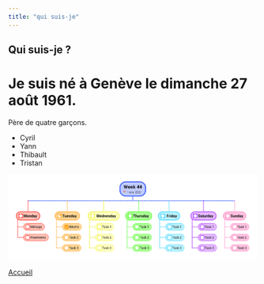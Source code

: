 ```yaml
---
title: "qui suis-je"
---
```


## Qui suis-je ?

Je suis né à Genève le dimanche 27 août 1961.
=====
Père de quatre garçons.

- Cyril
- Yann
- Thibault
- Tristan

![semaine](semaine_44.png)

[Accueil](index.md)
